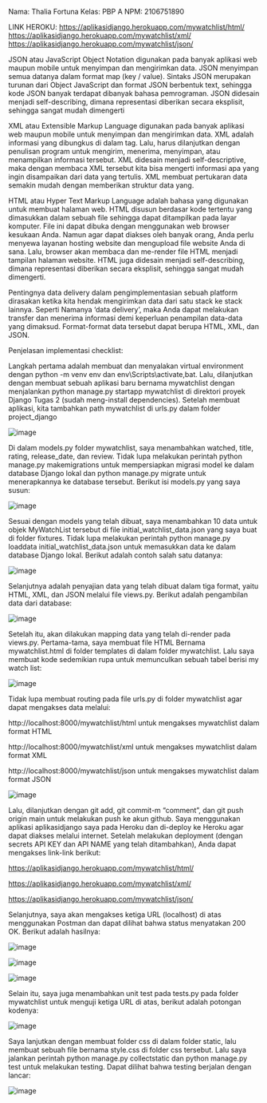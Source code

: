 Nama: Thalia Fortuna
Kelas: PBP A
NPM: 2106751890

LINK HEROKU:
https://aplikasidjango.herokuapp.com/mywatchlist/html/
https://aplikasidjango.herokuapp.com/mywatchlist/xml/
https://aplikasidjango.herokuapp.com/mywatchlist/json/

JSON atau JavaScript Object Notation digunakan pada banyak aplikasi web maupun mobile untuk menyimpan dan mengirimkan data. 
JSON menyimpan semua datanya dalam format map (key / value). Sintaks JSON merupakan turunan dari Object JavaScript dan format JSON berbentuk text, sehingga kode JSON banyak terdapat dibanyak bahasa pemrograman. JSON didesain menjadi self-describing, dimana representasi diberikan secara eksplisit, sehingga sangat mudah dimengerti

XML atau Extensible Markup Language digunakan pada banyak aplikasi web maupun mobile untuk menyimpan dan mengirimkan data. 
XML adalah informasi yang dibungkus di dalam tag. Lalu, harus dilanjutkan dengan penulisan program untuk mengirim, menerima, menyimpan, atau menampilkan informasi tersebut. 
XML didesain menjadi self-descriptive, maka dengan membaca XML tersebut kita bisa mengerti informasi apa yang ingin disampaikan dari data yang tertulis. 
XML membuat pertukaran data semakin mudah dengan memberikan struktur data yang.

HTML atau Hyper Text Markup Language adalah bahasa yang digunakan untuk membuat halaman web. 
HTML disusun berdasar kode tertentu yang dimasukkan dalam sebuah file sehingga dapat ditampilkan pada layar komputer. 
File ini dapat dibuka dengan menggunakan web browser kesukaan Anda. Namun agar dapat diakses oleh banyak orang, Anda perlu menyewa layanan hosting website dan mengupload file website Anda di sana. 
Lalu, browser akan membaca dan me-render file HTML menjadi tampilan halaman website. HTML juga didesain menjadi self-describing, dimana representasi diberikan secara eksplisit, sehingga sangat mudah dimengerti.

Pentingnya data delivery dalam pengimplementasian sebuah platform dirasakan ketika kita hendak mengirimkan data dari satu stack ke stack lainnya. 
Seperti Namanya ‘data delivery’, maka Anda dapat melakukan transfer dan menerima informasi demi keperluan penampilan data-data yang dimaksud. 
Format-format data tersebut dapat berupa HTML, XML, dan JSON.

Penjelasan implementasi checklist:

Langkah pertama adalah membuat dan menyalakan virtual environment dengan python -m venv env dan env\Scripts\activate,bat. 
Lalu, dilanjutkan dengan membuat sebuah aplikasi baru bernama mywatchlist dengan menjalankan python manage.py startapp mywatchlist di direktori proyek Django Tugas 2 (sudah meng-install dependencies). 
Setelah membuat aplikasi, kita tambahkan path mywatchlist di urls.py dalam folder project_django

![image](https://user-images.githubusercontent.com/88278165/191562007-5137ffc5-fb54-4e56-9f83-0cae75646675.png)

Di dalam models.py folder mywatchlist, saya menambahkan watched, title, rating, release_date, dan review. Tidak lupa melakukan perintah python manage.py makemigrations untuk mempersiapkan migrasi model ke dalam database Django lokal dan python manage.py migrate untuk menerapkannya ke database tersebut. Berikut isi models.py yang saya susun:

![image](https://user-images.githubusercontent.com/88278165/191562087-431b3df6-8d46-4048-ba9c-2e0d561b2d47.png)

Sesuai dengan models yang telah dibuat, saya menambahkan 10 data untuk objek MyWatchList tersebut di file initial_watchlist_data.json yang saya buat di folder fixtures. Tidak lupa melakukan perintah python manage.py loaddata initial_watchlist_data.json untuk memasukkan data ke dalam database Django lokal. Berikut adalah contoh salah satu datanya:

![image](https://user-images.githubusercontent.com/88278165/191562126-f82ef387-9953-4f77-8eb6-974f359b445b.png)

Selanjutnya adalah penyajian data yang telah dibuat dalam tiga format, yaitu HTML, XML, dan JSON melalui file views.py. Berikut adalah pengambilan data dari database:

![image](https://user-images.githubusercontent.com/88278165/191562155-bd289839-d58d-4aca-8472-b57fd931c045.png)

Setelah itu, akan dilakukan mapping data yang telah di-render pada views.py. Pertama-tama, saya membuat file HTML Bernama mywatchlist.html di folder templates di dalam folder mywatchlist. Lalu saya membuat kode sedemikian rupa untuk memunculkan sebuah tabel berisi my watch list:

![image](https://user-images.githubusercontent.com/88278165/191562192-8cf587f3-4a24-4c46-a647-5563e410976f.png)

Tidak lupa membuat routing pada file urls.py di folder mywatchlist agar dapat mengakses data melalui:

http://localhost:8000/mywatchlist/html untuk mengakses mywatchlist dalam format HTML

http://localhost:8000/mywatchlist/xml untuk mengakses mywatchlist dalam format XML

http://localhost:8000/mywatchlist/json untuk mengakses mywatchlist dalam format JSON

![image](https://user-images.githubusercontent.com/88278165/191562252-15961c1a-4f80-4b77-934b-55ab6c4bd3c7.png)

Lalu, dilanjutkan dengan git add, git commit-m “comment”, dan git push origin main untuk melakukan push ke akun github. Saya menggunakan aplikasi aplikasidjango saya pada Heroku dan di-deploy ke Heroku agar dapat diakses melalui internet. Setelah melakukan deployment (dengan secrets API KEY dan API NAME yang telah ditambahkan), Anda dapat mengakses link-link berikut:

https://aplikasidjango.herokuapp.com/mywatchlist/html/

https://aplikasidjango.herokuapp.com/mywatchlist/xml/

https://aplikasidjango.herokuapp.com/mywatchlist/json/

Selanjutnya, saya akan mengakses ketiga URL (localhost) di atas menggunakan Postman dan dapat dilihat bahwa status menyatakan 200 OK. Berikut adalah hasilnya:
 
![image](https://user-images.githubusercontent.com/88278165/191562304-53e41946-93f5-43ab-b69b-d3177df9898d.png)

![image](https://user-images.githubusercontent.com/88278165/191562333-6f853be8-a65f-44fe-9a69-18dcdce07c4e.png)

![image](https://user-images.githubusercontent.com/88278165/191562361-5d2ee9c8-762e-48b1-9570-dae0af3bb392.png)
 
Selain itu, saya juga menambahkan unit test pada tests.py pada folder mywatchlist untuk menguji ketiga URL di atas, berikut adalah potongan kodenya:

![image](https://user-images.githubusercontent.com/88278165/191562401-f744dccd-4e99-41c8-a76f-637226a66f82.png)
 
Saya lanjutkan dengan membuat folder css di dalam folder static, lalu membuat sebuah file bernama style.css di folder css tersebut. Lalu saya jalankan perintah python manage.py collectstatic dan python manage.py test untuk melakukan testing. Dapat dilihat bahwa testing berjalan dengan lancar:

![image](https://user-images.githubusercontent.com/88278165/191562502-95e2f9dd-0608-457a-884e-2af213409546.png)



